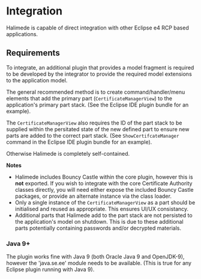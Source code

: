 # Integration

Halimede is capable of direct integration with other Eclipse e4 RCP based
applications.

## Requirements 

To integrate, an additional plugin that provides a model fragment is required
to be developed by the integrator to provide the required model extensions to
the application model.

The general recommended method is to create command/handler/menu elements that
add the primary part (`CertificateManagerView`) to the application's primary 
part stack. (See the Eclipse IDE plugin bundle for an example).

The `CertificateManagerView` also requires the ID of the part stack to be 
supplied within the persitated state of the new defined part to ensure
new parts are added to the correct part stack. (See `ShowCertifcateManager` 
command in the Eclipse IDE plugin bundle for an example).

Otherwise Halimede is completely self-contained.

**Notes**

* Halimede includes Bouncy Castle within the core plugin, however this is
**not** exported. If you wish to integrate with the core Certificate 
Authority classes directly, you will need either expose the included Bouncy
Castle packages, or provide an alternate instance via the class loader.
* Only a single instance of the `CertificateManagerView` as a part should be 
initialised and reused as appropriate. This ensures UI/UX consistancy.
* Additional parts that Halimede add to the part stack are not persisted
to the application's model on shutdown. This is due to these additional parts
potentially containing passwords and/or decrypted materials.

### Java 9+

The plugin works fine with Java 9 (both Oracle Java 9 and OpenJDK-9), however the 
'java.se.ee' module needs to be available. (This is true for any Eclipse plugin running with Java 9).
